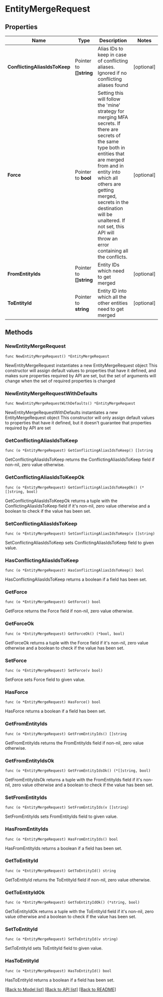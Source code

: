 # EntityMergeRequest


## Properties

Name | Type | Description | Notes
------------ | ------------- | ------------- | -------------
**ConflictingAliasIdsToKeep** | Pointer to **[]string** | Alias IDs to keep in case of conflicting aliases. Ignored if no conflicting aliases found | [optional] 
**Force** | Pointer to **bool** | Setting this will follow the &#x27;mine&#x27; strategy for merging MFA secrets. If there are secrets of the same type both in entities that are merged from and in entity into which all others are getting merged, secrets in the destination will be unaltered. If not set, this API will throw an error containing all the conflicts. | [optional] 
**FromEntityIds** | Pointer to **[]string** | Entity IDs which need to get merged | [optional] 
**ToEntityId** | Pointer to **string** | Entity ID into which all the other entities need to get merged | [optional] 



## Methods


### NewEntityMergeRequest

`func NewEntityMergeRequest() *EntityMergeRequest`

NewEntityMergeRequest instantiates a new EntityMergeRequest object
This constructor will assign default values to properties that have it defined,
and makes sure properties required by API are set, but the set of arguments
will change when the set of required properties is changed

### NewEntityMergeRequestWithDefaults

`func NewEntityMergeRequestWithDefaults() *EntityMergeRequest`

NewEntityMergeRequestWithDefaults instantiates a new EntityMergeRequest object
This constructor will only assign default values to properties that have it defined,
but it doesn't guarantee that properties required by API are set


### GetConflictingAliasIdsToKeep

`func (o *EntityMergeRequest) GetConflictingAliasIdsToKeep() []string`

GetConflictingAliasIdsToKeep returns the ConflictingAliasIdsToKeep field if non-nil, zero value otherwise.

### GetConflictingAliasIdsToKeepOk

`func (o *EntityMergeRequest) GetConflictingAliasIdsToKeepOk() (*[]string, bool)`

GetConflictingAliasIdsToKeepOk returns a tuple with the ConflictingAliasIdsToKeep field if it's non-nil, zero value otherwise
and a boolean to check if the value has been set.

### SetConflictingAliasIdsToKeep

`func (o *EntityMergeRequest) SetConflictingAliasIdsToKeep(v []string)`

SetConflictingAliasIdsToKeep sets ConflictingAliasIdsToKeep field to given value.


### HasConflictingAliasIdsToKeep

`func (o *EntityMergeRequest) HasConflictingAliasIdsToKeep() bool`

HasConflictingAliasIdsToKeep returns a boolean if a field has been set.




### GetForce

`func (o *EntityMergeRequest) GetForce() bool`

GetForce returns the Force field if non-nil, zero value otherwise.

### GetForceOk

`func (o *EntityMergeRequest) GetForceOk() (*bool, bool)`

GetForceOk returns a tuple with the Force field if it's non-nil, zero value otherwise
and a boolean to check if the value has been set.

### SetForce

`func (o *EntityMergeRequest) SetForce(v bool)`

SetForce sets Force field to given value.


### HasForce

`func (o *EntityMergeRequest) HasForce() bool`

HasForce returns a boolean if a field has been set.




### GetFromEntityIds

`func (o *EntityMergeRequest) GetFromEntityIds() []string`

GetFromEntityIds returns the FromEntityIds field if non-nil, zero value otherwise.

### GetFromEntityIdsOk

`func (o *EntityMergeRequest) GetFromEntityIdsOk() (*[]string, bool)`

GetFromEntityIdsOk returns a tuple with the FromEntityIds field if it's non-nil, zero value otherwise
and a boolean to check if the value has been set.

### SetFromEntityIds

`func (o *EntityMergeRequest) SetFromEntityIds(v []string)`

SetFromEntityIds sets FromEntityIds field to given value.


### HasFromEntityIds

`func (o *EntityMergeRequest) HasFromEntityIds() bool`

HasFromEntityIds returns a boolean if a field has been set.




### GetToEntityId

`func (o *EntityMergeRequest) GetToEntityId() string`

GetToEntityId returns the ToEntityId field if non-nil, zero value otherwise.

### GetToEntityIdOk

`func (o *EntityMergeRequest) GetToEntityIdOk() (*string, bool)`

GetToEntityIdOk returns a tuple with the ToEntityId field if it's non-nil, zero value otherwise
and a boolean to check if the value has been set.

### SetToEntityId

`func (o *EntityMergeRequest) SetToEntityId(v string)`

SetToEntityId sets ToEntityId field to given value.


### HasToEntityId

`func (o *EntityMergeRequest) HasToEntityId() bool`

HasToEntityId returns a boolean if a field has been set.









[[Back to Model list]](../README.md#documentation-for-models) [[Back to API list]](../README.md#documentation-for-api-endpoints) [[Back to README]](../README.md)


